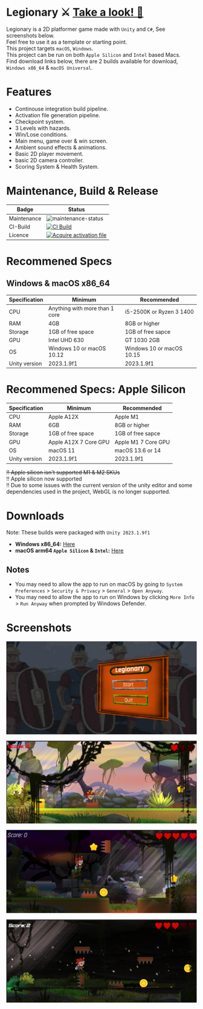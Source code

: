 # Legionary ⚔️ <a href="https://youtu.be/WG0DcoSDQ34">Take a look! 👀</a>
Legionary is a 2D platformer game made with `Unity` and `C#`, See screenshots below. <br>
Feel free to use it as a template or starting point. <br>
This project targets `macOS`, `Windows`. <br>
This project can be run on both `Apple Silicon` and `Intel` based Macs. <br>
Find download links below, there are 2 builds available for download, `Windows x86_64` & `macOS Universal`.

# Features
- Continouse integration build pipeline.
- Activation file generation pipeline.
- Checkpoint system.
- 3 Levels with hazards.
- Win/Lose conditions.
- Main menu, game over & win screen.
- Ambient sound effects & animations.
- Basic 2D player movement.
- basic 2D camera controller.
- Scoring System & Health System.

# Maintenance, Build & Release
| Badge             | Status                           |
|-------------------|----------------------------------|
| Maintenance       | ![maintenance-status](https://img.shields.io/badge/maintenance-as--is-yellow.svg)   |
| CI-Build          | [![CI Build](https://github.com/OudomMunint/Unity-2D-Platformer/actions/workflows/Unity.yml/badge.svg)](https://github.com/OudomMunint/Unity-2D-Platformer/actions/workflows/Unity.yml)                              |              
| Licence               | [![Acquire activation file](https://github.com/OudomMunint/Unity-2D-Platformer/actions/workflows/activation.yml/badge.svg)](https://github.com/OudomMunint/Unity-2D-Platformer/actions/workflows/activation.yml)                    |

# Recommened Specs
## Windows & macOS x86_64
| Specification     | Minimum                          | Recommended                     |
|-------------------|----------------------------------|---------------------------------|
| CPU               | Anything with more than 1 core   | i5-2500K or Ryzen 3 1400        |
| RAM               | 4GB                              | 8GB or higher                   |
| Storage           | 1GB of free space                | 1GB of free sapce               |
| GPU               | Intel UHD 630                    | GT 1030 2GB                     |
| OS                | Windows 10 or macOS 10.12        | Windows 10 or macOS 10.15       |
Unity version       | 2023.1.9f1                       | 2023.1.9f1                      |

# Recommened Specs: Apple Silicon
| Specification     | Minimum                          | Recommended                     |
|-------------------|----------------------------------|---------------------------------|
| CPU               | Apple A12X       | Apple M1                                              |
| RAM               | 6GB                              | 8GB or higher                   |
| Storage           | 1GB of free space                | 1GB of free sapce               |
| GPU               | Apple A12X 7 Core GPU             | Apple M1 7 Core GPU                     |
| OS                | macOS 11        | macOS 13.6 or 14
Unity version       | 2023.1.9f1                       | 2023.1.9f1                      |

~~‼️ Apple silicon isn't supported M1 & M2 SKUs~~ <br>
‼️ Apple silicon now supported<br>
‼️ Due to some issues with the current version of the unity editor and some dependencies used in the project, WebGL is no longer supported.<br>

# Downloads
Note: These builds were packaged with `Unity 2023.1.9f1`
- <b>Windows x86_64:</b> [Here](https://www.dropbox.com/scl/fi/ktu62usxhe5llm8c3erun/2D-Platformer-win_x86_64.zip?rlkey=diair3v7ovtvsmjri86zxpgeg&st=sndl5glt&dl=0)
- <b>macOS arm64 `Apple Silicon` & `Intel`:</b> [Here](https://www.dropbox.com/scl/fi/9ys58893czt5aztf2tbu0/2D-Platformer-macOS.zip?rlkey=9g6arbwaxsqeflqlj8yqnlbuo&st=h9uqhtq1&dl=0)

## Notes
- You may need to allow the app to run on macOS by going to `System Preferences` > `Security & Privacy` > `General` > `Open Anyway`.
- You may need to allow the app to run on Windows by clicking `More Info` > `Run Anyway` when prompted by Windows Defender.

# Screenshots
![MainMenu](2dmain.png)

![Level1](2d2.png)

![Level2](2d3.png)

![Level2](2d.png)